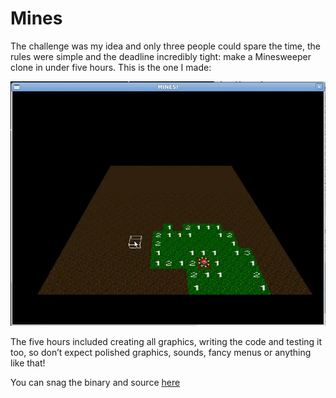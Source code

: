 # Mines

The challenge was my idea and only three people could spare the time, the
rules were simple and the deadline incredibly tight: make a Minesweeper
clone in under five hours. This is the one I made:

![screenshot](mines.webp)

The five hours included creating all graphics, writing the code and testing
it too, so don’t expect polished graphics, sounds, fancy menus or anything
like that!

You can snag the binary and source [here](mines.zip)
